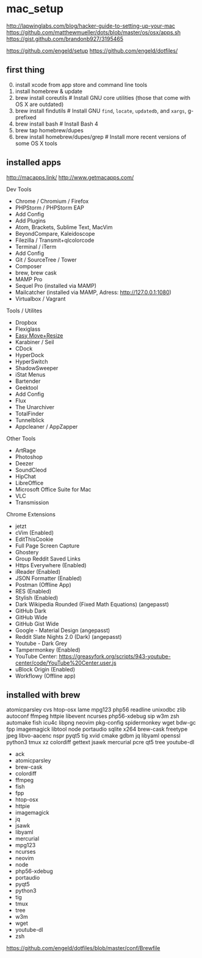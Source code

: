 # mac_setup

http://lapwinglabs.com/blog/hacker-guide-to-setting-up-your-mac
https://github.com/matthewmueller/dots/blob/master/os/osx/apps.sh
https://gist.github.com/brandonb927/3195465

https://github.com/engeld/setup
https://github.com/engeld/dotfiles/

## first thing

0. install xcode from app store and command line tools
1. install homebrew & update
2. brew install coreutils   # Install GNU core utilities (those that come with OS X are outdated)
3. brew install findutils   # Install GNU `find`, `locate`, `updatedb`, and `xargs`, g-prefixed
4. brew install bash        # Install Bash 4
5. brew tap homebrew/dupes            
6. brew install homebrew/dupes/grep   # Install more recent versions of some OS X tools

## installed apps

http://macapps.link/
http://www.getmacapps.com/

Dev Tools
- Chrome / Chromium / Firefox
- PHPStorm / PHPStorm EAP
 - Add Config
 - Add Plugins
- Atom, Brackets, Sublime Text, MacVim
- BeyondCompare, Kaleidoscope
- Filezilla / Transmit+qlcolorcode
- Terminal / iTerm
 - Add Config
- Git / SourceTree / Tower
- Composer
- brew, brew cask
- MAMP Pro
- Sequel Pro (installed via MAMP)
- Mailcatcher (installed via MAMP, Adress: http://127.0.0.1:1080)
- Virtualbox / Vagrant

Tools / Utilites
- Dropbox
- Flexiglass
- [Easy Move+Resize](https://github.com/dmarcotte/easy-move-resize)
- Karabiner / Seil
- CDock
- HyperDock
- HyperSwitch
- ShadowSweeper
- iStat Menus
- Bartender
- Geektool
 - Add Config
- Flux
- The Unarchiver
- TotalFinder
- Tunnelblick
- Appcleaner / AppZapper

Other Tools
- ArtRage
- Photoshop
- Deezer
- SoundCleod
- HipChat
- LibreOffice
- Microsoft Office Suite for Mac
- VLC
- Transmission

Chrome Extensions
- jetzt
- cVim (Enabled)
- EditThisCookie
- Full Page Screen Capture
- Ghostery
- Group Reddit Saved Links
- Https Everywhere (Enabled)
- iReader (Enabled)
- JSON Formatter (Enabled)
- Postman (Offline App)
- RES (Enabled)
- Stylish (Enabled)
 - Dark Wikipedia Rounded (Fixed Math Equations) (angepasst)
 - GitHub Dark
 - GitHub Wide
 - GitHub Gist Wide
 - Google - Material Design (angepasst)
 - Reddit Slate Nights 2.0 (Dark) (angepasst)
 - Youtube - Dark Grey
- Tampermonkey (Enabled)
 - YouTube Center: https://greasyfork.org/scripts/943-youtube-center/code/YouTube%20Center.user.js
- uBlock Origin (Enabled)
- Workflowy (Offline app)

## installed with brew
atomicparsley	cvs		htop-osx	lame		mpg123		php56		readline	unixodbc	zlib
autoconf	ffmpeg		httpie		libevent	ncurses		php56-xdebug	sip		w3m		zsh
automake	fish		icu4c		libpng		neovim		pkg-config	spidermonkey	wget
bdw-gc		fpp		imagemagick	libtool		node		portaudio	sqlite		x264
brew-cask	freetype	jpeg		libvo-aacenc	nspr		pyqt5		tig		xvid
cmake		gdbm		jq		libyaml		openssl		python3		tmux		xz
colordiff	gettext		jsawk		mercurial	pcre		qt5		tree		youtube-dl

- ack
- atomicparsley
- brew-cask
- colordiff
- ffmpeg
- fish
- fpp
- htop-osx
- httpie
- imagemagick
- jq
- jsawk
- libyaml
- mercurial
- mpg123
- ncurses
- neovim
- node
- php56-xdebug
- portaudio
- pyqt5
- python3
- tig
- tmux
- tree
- w3m
- wget
- youtube-dl
- zsh

https://github.com/engeld/dotfiles/blob/master/conf/Brewfile
